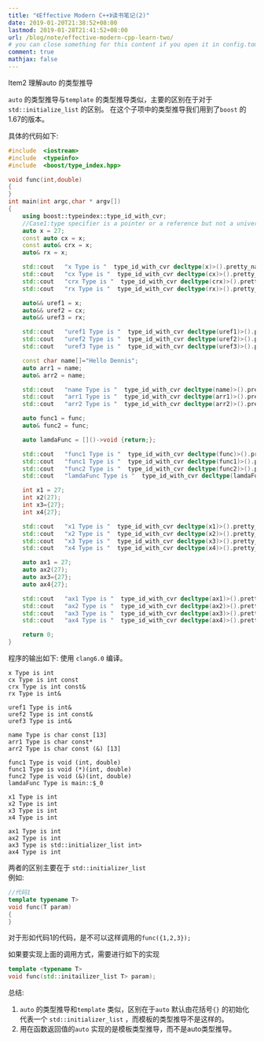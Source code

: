 ```yaml
---
title: "《Effective Modern C++》读书笔记(2)"
date: 2019-01-20T21:38:52+08:00
lastmod: 2019-01-28T21:41:52+08:00
url: /blog/note/effective-modern-cpp-learn-two/
# you can close something for this content if you open it in config.toml.
comment: true
mathjax: false
---
```


Item2 理解auto 的类型推导

```auto```  的类型推导与```template```  的类型推导类似，主要的区别在于对于 ```std::initialize_list```  的区别。
在这个子项中的类型推导我们用到了```boost```  的1.67的版本。

具体的代码如下:

```cpp  {linenos=table}
#include  <iostream>
#include  <typeinfo>
#include  <boost/type_index.hpp>

void func(int,double)
{
}
int main(int argc,char * argv[])
{
    using boost::typeindex::type_id_with_cvr;
    //Case1:type specifier is a pointer or a reference but not a universal reference.
    auto x = 27;
    const auto cx = x;
    const auto& crx = x;
    auto& rx = x;

    std::cout   "x Type is "  type_id_with_cvr decltype(x)>().pretty_name()  std::endl;
    std::cout   "cx Type is "  type_id_with_cvr decltype(cx)>().pretty_name()  std::endl;
    std::cout   "crx Type is "  type_id_with_cvr decltype(crx)>().pretty_name()  std::endl;
    std::cout   "rx Type is "  type_id_with_cvr decltype(rx)>().pretty_name()  std::endl;

    auto&& uref1 = x;
    auto&& uref2 = cx;
    auto&& uref3 = rx;

    std::cout   "uref1 Type is "  type_id_with_cvr decltype(uref1)>().pretty_name()  std::endl;
    std::cout   "uref2 Type is "  type_id_with_cvr decltype(uref2)>().pretty_name()  std::endl;
    std::cout   "uref3 Type is "  type_id_with_cvr decltype(uref3)>().pretty_name()  std::endl;

    const char name[]="Hello Dennis";
    auto arr1 = name;
    auto& arr2 = name;

    std::cout   "name Type is "  type_id_with_cvr decltype(name)>().pretty_name()  std::endl;
    std::cout   "arr1 Type is "  type_id_with_cvr decltype(arr1)>().pretty_name()  std::endl;
    std::cout   "arr2 Type is "  type_id_with_cvr decltype(arr2)>().pretty_name()  std::endl;

    auto func1 = func;
    auto& func2 = func;

    auto lamdaFunc = []()->void {return;};

    std::cout   "func1 Type is "  type_id_with_cvr decltype(func)>().pretty_name()  std::endl;
    std::cout   "func1 Type is "  type_id_with_cvr decltype(func1)>().pretty_name()  std::endl;
    std::cout   "func2 Type is "  type_id_with_cvr decltype(func2)>().pretty_name()  std::endl;
    std::cout   "lamdaFunc Type is "  type_id_with_cvr decltype(lamdaFunc)>().pretty_name()  std::endl;

    int x1 = 27;
    int x2(27);
    int x3={27};
    int x4{27};

    std::cout   "x1 Type is "  type_id_with_cvr decltype(x1)>().pretty_name()  std::endl;
    std::cout   "x2 Type is "  type_id_with_cvr decltype(x2)>().pretty_name()  std::endl;
    std::cout   "x3 Type is "  type_id_with_cvr decltype(x3)>().pretty_name()  std::endl;
    std::cout   "x4 Type is "  type_id_with_cvr decltype(x4)>().pretty_name()  std::endl;

    auto ax1 = 27;
    auto ax2(27);
    auto ax3={27};
    auto ax4{27};

    std::cout   "ax1 Type is "  type_id_with_cvr decltype(ax1)>().pretty_name()  std::endl;
    std::cout   "ax2 Type is "  type_id_with_cvr decltype(ax2)>().pretty_name()  std::endl;
    std::cout   "ax3 Type is "  type_id_with_cvr decltype(ax3)>().pretty_name()  std::endl;
    std::cout   "ax4 Type is "  type_id_with_cvr decltype(ax4)>().pretty_name()  std::endl;

    return 0;
}
```

程序的输出如下:
使用 ```clang6.0```   编译。

```console {linenos=table}
x Type is int
cx Type is int const
crx Type is int const&
rx Type is int&

uref1 Type is int&
uref2 Type is int const&
uref3 Type is int&

name Type is char const [13]
arr1 Type is char const*
arr2 Type is char const (&) [13]

func1 Type is void (int, double)
func1 Type is void (*)(int, double)
func2 Type is void (&)(int, double)
lamdaFunc Type is main::$_0

x1 Type is int
x2 Type is int
x3 Type is int
x4 Type is int

ax1 Type is int
ax2 Type is int
ax3 Type is std::initializer_list int>
ax4 Type is int

```

两者的区别主要在于 ```std::initializer_list```  
例如:

```cpp {linenos=table}
//代码1
template typename T>
void func(T param)
{
}
```

对于形如代码1的代码，是不可以这样调用的```func({1,2,3});```  

如果要实现上面的调用方式，需要进行如下的实现

```cpp {linenos=tables}
template <typename T>
void func(std::initailizer_list T> param);
```

总结:

  1. ```auto```  的类型推导和```template```  类似，区别在于```auto```  默认由花括号```{}```  的初始化代表一个 ```std::initializer_list```  ，而模板的类型推导不是这样的。
  2. 用在函数返回值的```auto```  实现的是模板类型推导，而不是auto类型推导。